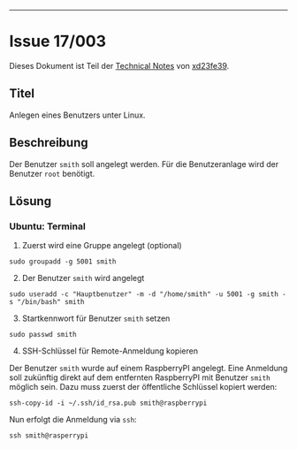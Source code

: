 [IMG001]: res/md.png
[LNK001]: ../../README.md
[LNK002]: xd23fe39@yahoo.de

* * *

# Issue 17/003

Dieses Dokument ist Teil der [Technical Notes][LNK001] von [xd23fe39][LNK002].

## Titel

Anlegen eines Benutzers unter Linux.

## Beschreibung

Der Benutzer `smith` soll angelegt werden. Für die Benutzeranlage wird der Benutzer `root` benötigt.

## Lösung

### Ubuntu: Terminal

1. Zuerst wird eine Gruppe angelegt (optional)

 ```
 sudo groupadd -g 5001 smith
 ```
  
2. Der Benutzer `smith` wird angelegt

 ```
 sudo useradd -c "Hauptbenutzer" -m -d "/home/smith" -u 5001 -g smith -s "/bin/bash" smith
 ```

3. Startkennwort für Benutzer `smith` setzen

 ```
 sudo passwd smith
 ```

4. SSH-Schlüssel für Remote-Anmeldung kopieren

 Der Benutzer `smith` wurde auf einem RaspberryPI angelegt. Eine Anmeldung soll zukünftig direkt auf dem entfernten
 RaspberryPI mit Benutzer `smith` möglich sein. Dazu muss zuerst der öffentliche Schlüssel kopiert werden:

 ```
 ssh-copy-id -i ~/.ssh/id_rsa.pub smith@raspberrypi
 ```

 Nun erfolgt die Anmeldung via `ssh`:

 ```
 ssh smith@rasperrypi
 ```

